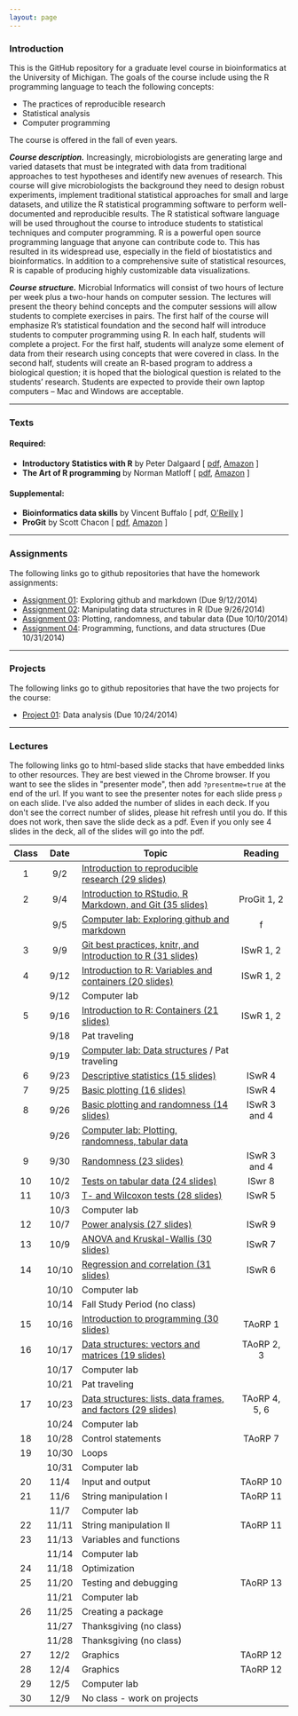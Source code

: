 ```yaml
---
layout: page
---
```


### Introduction
This is the GitHub repository for a graduate level course in bioinformatics at the University of Michigan. The goals of the course include using the R programming language to teach the following concepts:

* The practices of reproducible research
* Statistical analysis
* Computer programming

The course is offered in the fall of even years.

***Course description.***  Increasingly, microbiologists are generating large and varied datasets that must be integrated with data from traditional approaches to test hypotheses and identify new avenues of research.  This course will give microbiologists the background they need to design robust experiments, implement traditional statistical approaches for small and large datasets, and utilize the R statistical programming software to perform well-documented and reproducible results.  The R statistical software language will be used throughout the course to introduce students to statistical techniques and computer programming.  R is a powerful open source programming language that anyone can contribute code to.  This has resulted in its widespread use, especially in the field of biostatistics and bioinformatics.  In addition to a comprehensive suite of statistical resources, R is capable of producing highly customizable data visualizations.

***Course structure.***  Microbial Informatics will consist of two hours of lecture per week plus a two-hour hands on computer session.  The lectures will present the theory behind concepts and the computer sessions will allow students to complete exercises in pairs.  The first half of the course will emphasize R’s statistical foundation and the second half will introduce students to computer programming using R.  In each half, students will complete a project.  For the first half, students will analyze some element of data from their research using concepts that were covered in class.  In the second half, students will create an R-based program to address a biological question; it is hoped that the biological question is related to the students’ research.  Students are expected to provide their own laptop computers – Mac and Windows are acceptable.

----

### Texts

#### Required:
* **Introductory Statistics with R** by Peter Dalgaard [ [pdf](http://www.academia.dk/BiologiskAntropologi/Epidemiologi/PDF/Introductory_Statistics_with_R__2nd_ed.pdf), [Amazon](http://www.amazon.com/Introductory-Statistics-R-Computing/dp/0387954759) ]  
* **The Art of R programming** by Norman Matloff [ [pdf](http://www.google.com/url?sa=t&rct=j&q=&esrc=s&source=web&cd=1&ved=0CCAQFjAA&url=http%3A%2F%2Fsens.tistory.com%2Fattachment%2Fcfile8.uf%402375DC3D515423F9110CA1.pdf&ei=E-8FVO6dAYmnggSttoD4Bg&usg=AFQjCNE1UmWRG3i9ugNDSXN2WjRSTkkUjA&sig2=U958L8LG42vuhHdPKKBHHw&bvm=bv.74115972,d.eXY), [Amazon](http://www.amazon.com/Art-Programming-Statistical-Software-Design/dp/1593273843/ref=sr_1_1?s=books&ie=UTF8&qid=1409674972&sr=1-1&keywords=the+art+of+r+programming) ]  

#### Supplemental:
* **Bioinformatics data skills** by Vincent Buffalo [ pdf, [O'Reilly](http://shop.oreilly.com/product/0636920030157.do) ]  
* **ProGit** by Scott Chacon [ [pdf](http://git-scm.com/book), [Amazon](http://www.amazon.com/Pro-Git-Scott-Chacon/dp/1430218339) ]  

----

### Assignments
The following links go to github repositories that have the homework assignments:

* [Assignment 01](https://github.com/microbialinformatics/assignment01): Exploring github and markdown (Due 9/12/2014)
* [Assignment 02](https://github.com/microbialinformatics/assignment02): Manipulating data structures in R (Due 9/26/2014)
* [Assignment 03](https://github.com/microbialinformatics/assignment03): Plotting, randomness, and tabular data (Due 10/10/2014)
* [Assignment 04](https://github.com/microbialinformatics/assignment04): Programming, functions, and data structures (Due 10/31/2014)


----

### Projects
The following links go to github repositories that have the two projects for the course:

* [Project 01](https://github.com/microbialinformatics/project01): Data analysis (Due 10/24/2014)

----

### Lectures
The following links go to html-based slide stacks that have embedded links to other resources. They are best viewed in the Chrome browser. If you want to see the slides in "presenter mode", then add `?presentme=true` at the end of the url. If you want to see the presenter notes for each slide press `p` on each slide. I've also added the number of slides in each deck. If you don't see the correct number of slides, please hit refresh until you do. If this does not work, then save the slide deck as a pdf. Even if you only see 4 slides in the deck, all of the slides will go into the pdf.


Class	|	Date	|	Topic	|	Reading
:------:|:---------:|-----------|:----------:
1	|	9/2	|	[Introduction to reproducible research (29 slides)](slides/Lecture01)	|
2	|	9/4	|	[Introduction to RStudio, R Markdown, and Git (35 slides)](slides/Lecture02)	|	ProGit 1, 2
	|	9/5	|	[Computer lab: Exploring github and markdown](https://github.com/microbialinformatics/assignment01)	| f
3	|	9/9	|	[Git best practices, knitr, and Introduction to R (31 slides)](slides/Lecture03)	|	ISwR 1, 2
4	|	9/12	|	[Introduction to R: Variables and containers (20 slides)](slides/Lecture04)  | ISwR 1, 2
	|	9/12	|	Computer lab	|
5	|	9/16	|	[Introduction to R: Containers (21 slides)](slides/Lecture05)  | ISwR 1, 2
	|	9/18	|   Pat traveling	|
	|	9/19	|	[Computer lab: Data structures](https://github.com/microbialinformatics/assignment02) / Pat traveling   |
6   |   9/23    |	[Descriptive statistics (15 slides)](slides/Lecture06)	|	ISwR 4
7	|	9/25	|	[Basic plotting (16 slides)](slides/Lecture07)		|	ISwR 4
8	|	9/26	|	[Basic plotting and randomness (14 slides)](slides/Lecture08)	|	ISwR 3 and 4
	|	9/26	|	[Computer lab: Plotting, randomness, tabular data](https://github.com/microbialinformatics/assignment03) 	|
9	|	9/30	|	[Randomness (23 slides)](slides/Lecture09)	|	ISwR 3 and 4
10  |   10/2    |   [Tests on tabular data (24 slides)](slides/Lecture10)  |  ISwr 8
11	|	10/3	|	[T- and Wilcoxon tests (28 slides)](slides/Lecture11)	|	ISwR 5
	|	10/3	|	Computer lab	|
12	|	10/7	|	[Power analysis (27 slides)](slides/Lecture12)	|	ISwR 9
13	|	10/9	|	[ANOVA and Kruskal-Wallis (30 slides)](slides/Lecture13)	|	ISwR 7
14	|	10/10	|	[Regression and correlation (31 slides)](slides/Lecture14)	|	ISwR 6
	|	10/10	|	Computer lab	|
	|	10/14	|	Fall Study Period (no class)	|
15	|	10/16	|	[Introduction to programming (30 slides)](slides/Lecture15)	|	TAoRP 1
16  |   10/17   |   [Data structures: vectors and matrices (19 slides)](slides/Lecture16)	|	TAoRP 2, 3
	|	10/17	|	Computer lab	|
	|	10/21	|	Pat traveling |
17  |   10/23   |   [Data structures: lists, data frames, and factors (29 slides)](slides/Lecture17)	|	TAoRP 4, 5, 6
	|	10/24	|	Computer lab	|
18	|	10/28	|	Control statements	|	TAoRP 7
19	|	10/30	| Loops
	|	10/31	|	Computer lab	|
20	|	11/4	|	Input and output	|	TAoRP 10
21	|	11/6	|	String manipulation I	|	TAoRP 11
	|	11/7	|	Computer lab	|
22	|	11/11	|	String manipulation II	|	TAoRP 11
23	|	11/13	|	Variables and functions	|
	|	11/14	|	Computer lab	|
24	|	11/18	|	Optimization	|
25	|	11/20	|	Testing and debugging	|	TAoRP 13
	|	11/21	|	Computer lab	|
26	|	11/25	|	Creating a package	|
	|	11/27	|	Thanksgiving (no class)	|
	|	11/28	|	Thanksgiving (no class)	|
27	|	12/2	|	Graphics	|	TAoRP 12
28	|	12/4	|	Graphics	|	TAoRP 12
29	|	12/5	|	Computer lab	|
30	|	12/9	| No class - work on projects |
